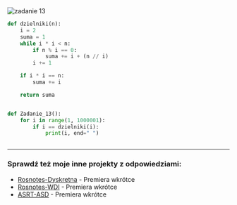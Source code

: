 <picture>
  <source srcset="../../srt/zbior_zadan/13.png" media="(prefers-color-scheme: light)">
  <source srcset="../../srt/zbior_zadan/black_13.png" media="(prefers-color-scheme: dark)">
  <img src="../../srt/zbior_zadan/black_13.png" alt="zadanie 13">
</picture>

```python
def dzielniki(n):
    i = 2
    suma = 1
    while i * i < n:
        if n % i == 0:
            suma += i + (n // i)
        i += 1

    if i * i == n:
        suma += i

    return suma


def Zadanie_13():
    for i in range(1, 1000001):
        if i == dzielniki(i):
            print(i, end=" ")



```

---
### Sprawdź też moje inne projekty z odpowiedziami:
- [Rosnotes-Dyskretna](https://github.com/kamilGie/Rosnotes-Dyskretna) - Premiera wkrótce
- [Rosnotes-WDI](https://github.com/kamilGie/Rosnotes-WDI) - Premiera wkrótce
- [ASRT-ASD](https://github.com/kamilGie/Rosnotes-Dyskretna) - Premiera wkrótce
